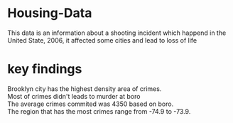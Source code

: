 # Housing-Data
This data is an information about a shooting incident which happend in the United State, 2006, it affected some cities and lead to loss of life 
# key findings
Brooklyn city has the highest density area of crimes.                                                                                                                     
Most of crimes didn't leads to murder at boro                                                                                                                             
The average crimes commited was 4350 based on boro.                                                                                                                       
The region that has the most crimes range from -74.9 to -73.9.                                                                                                           
